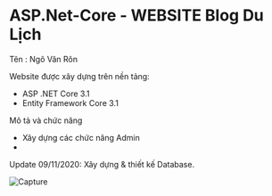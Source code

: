# ASP.Net-Core - WEBSITE Blog Du Lịch


Tên : Ngô Văn Rôn

Website được xây dựng trên nền tảng:

* ASP .NET Core 3.1
* Entity Framework Core 3.1

Mô tả và chức năng

* Xây dựng các chức năng Admin
* 


Update
09/11/2020: Xây dựng & thiết kế Database.

![Capture](https://user-images.githubusercontent.com/70925598/98542614-c55b6380-22c3-11eb-80ba-105affd0b562.PNG)




